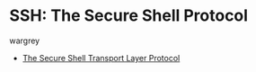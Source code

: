 # SSH: The Secure Shell Protocol

wargrey

* [The Secure Shell Transport Layer
  Protocol](https://tools.ietf.org/html/rfc4253)
